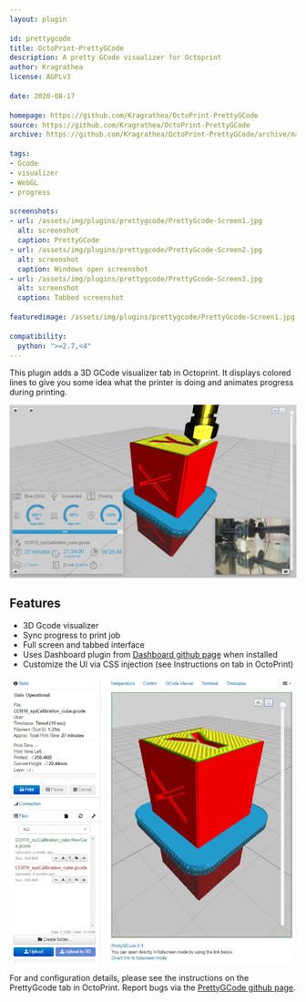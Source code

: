 ```yaml
---
layout: plugin

id: prettygcode
title: OctoPrint-PrettyGCode
description: A pretty GCode visualizer for Octoprint
author: Kragrathea
license: AGPLv3

date: 2020-08-17

homepage: https://github.com/Kragrathea/OctoPrint-PrettyGCode
source: https://github.com/Kragrathea/OctoPrint-PrettyGCode
archive: https://github.com/Kragrathea/OctoPrint-PrettyGCode/archive/master.zip

tags:
- Gcode
- visualizer
- WebGL
- progress

screenshots:
- url: /assets/img/plugins/prettygcode/PrettyGcode-Screen1.jpg
  alt: screenshot
  caption: PrettyGCode
- url: /assets/img/plugins/prettygcode/PrettyGcode-Screen2.jpg
  alt: screenshot
  caption: Windows open screenshot
- url: /assets/img/plugins/prettygcode/PrettyGcode-Screen3.jpg
  alt: screenshot
  caption: Tabbed screenshot

featuredimage: /assets/img/plugins/prettygcode/PrettyGcode-Screen1.jpg

compatibility:
  python: ">=2.7,<4"
---
```

This plugin adds a 3D GCode visualizer tab in Octoprint. It displays colored lines to give you some idea what the printer is doing and animates progress during printing.

![Screenshot](/assets/img/plugins/prettygcode/PrettyGcode-Screen2.jpg)

## Features

* 3D Gcode visualizer
* Sync progress to print job
* Full screen and tabbed interface
* Uses Dashboard plugin from [Dashboard github page](https://github.com/StefanCohen/OctoPrint-Dashboard) when installed
* Customize the UI via CSS injection (see Instructions on tab in OctoPrint)


![Screenshot](/assets/img/plugins/prettygcode/PrettyGcode-Screen3.jpg)


For and configuration details, please see the instructions on the PrettyGcode tab in OctoPrint. Report bugs via the [PrettyGCode github page](https://github.com/Kragrathea/OctoPrint-PrettyGCode).
